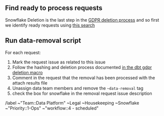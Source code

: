 ## Find ready to process requests
Snowflake Deletion is the last step in the [GDPR deletion process](https://gitlab.com/gitlab-com/gdpr-request/-/blob/master/.gitlab/issue_templates/deletion_meta_issue.md) and so first we identify ready requests using [this search](https://gitlab.com/gitlab-com/gdpr-request/-/issues?scope=all&utf8=%E2%9C%93&state=opened&label_name[]=data-removal&not[label_name][]=GitLab-removal)

## Run data-removal script

For each request:
1. Mark the request issue as related to this issue
1. Follow the hashing and deletion process documented [in the dbt gdpr deletion macro](https://dbt.gitlabdata.com/#!/macro/macro.gitlab_snowflake.gdpr_delete)
1. Comment in the request that the removal has been processed with the attach results file
1. Unassign data team members and remove the `~data-removal` tag
1. check the box for snowflake in the removal request issue description


/label ~"Team::Data Platform" ~Legal ~Housekeeping ~Snowflake ~"Priority::1-Ops" ~"workflow::4 - scheduled" 
